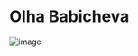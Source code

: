 # Olha Babicheva

![image](https://user-images.githubusercontent.com/57872493/150368732-42be7438-c966-4248-8982-d3e03f705008.png)
